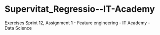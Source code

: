 # Supervitat_Regressio--IT-Academy
Exercises Sprint 12, Assignment 1 - Feature engineering - IT Academy - Data Science
